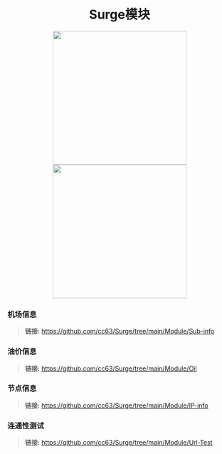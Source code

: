<h1 align="center">Surge模块</h1>

<p align="center">
<img src="https://raw.githubusercontent.com/cc63/Surge/main/Surge.PNG" width="300"></img>
<img src="https://raw.githubusercontent.com/cc63/Surge/main/Module.PNG" width="300"></img>
</p>

### 机场信息
> **链接:** https://github.com/cc63/Surge/tree/main/Module/Sub-info </br>
### 油价信息
> **链接:** https://github.com/cc63/Surge/tree/main/Module/Oil </br>
### 节点信息
> **链接:** https://github.com/cc63/Surge/tree/main/Module/IP-info </br>
### 连通性测试
> **链接:** https://github.com/cc63/Surge/tree/main/Module/Url-Test </br>
</br>
